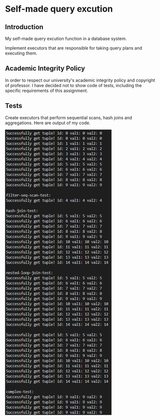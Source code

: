 # Self-made query excution

## Introduction

My self-made query excution function in a database system. 

Implement executors that are responsible for taking query plans and executing them.

## Academic Integrity Policy

In order to respect our university's academic integrity policy and copyright of professor. I have decided not to show code of tests, including the specific requirements of this assignment.

## Tests

Create executors that perform sequential scans, hash joins and aggregations. Here are output of my code.

![pic1](pic1.jpg)